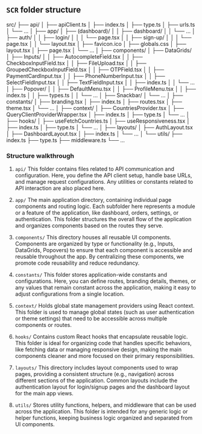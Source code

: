 ## `SCR` folder structure

src/
├── api/
│   ├── apiClient.ts
│   ├── index.ts
│   ├── type.ts
│   ├── urls.ts
│   └── ...
│
├── app/
│   ├── (dashboard)/
│   │   ├── dashboard/
│   │   └── ...
│   ├── auth/
│   │   ├── login/
│   │   │   └── page.tsx
│   │   ├── sign-up/
│   │   │   └── page.tsx
│   │   └── layout.tsx
│   ├── favicon.ico
│   ├── globals.css
│   ├── layout.tsx
│   ├── page.tsx
│   └── ...
│
├── components/
│   ├── DataGrids/
│   ├── Inputs/
│   │   ├── AutocompleteField.tsx
│   │   ├── CheckboxInputField.tsx
│   │   ├── FileUpload.tsx
│   │   ├── GroupedCheckboxInputField.tsx
│   │   ├── OTPField.tsx
│   │   ├── PaymentCardInput.tsx
│   │   ├── PhoneNumberInput.tsx
│   │   ├── SelectFieldInput.tsx
│   │   ├── TextFieldInput.tsx
│   │   ├── index.ts
│   │   └── ...
│   ├── Popover/
│   │   ├── DefaultMenu.tsx
│   │   ├── ProfileMenu.tsx
│   │   ├── index.ts
│   │   ├── types.ts
│   │   └── ...
│   ├── Snackbar/
│   └── ...
│
├── constants/
│   ├── branding.tsx
│   ├── index.ts
│   ├── routes.tsx
│   ├── theme.tsx
│   └── ...
│
├── context/
│   ├── CountriesProvider.tsx
│   ├── QueryClientProviderWrapper.tsx
│   ├── index.ts
│   ├── type.ts
│   └── ...
│
├── hooks/
│   ├── useFetchCountries.ts
│   ├── useResponsiveness.tsx
│   ├── index.ts
│   ├── type.ts
│   └── ...
│
├── layouts/
│   ├── AuthLayout.tsx
│   ├── DashboardLayout.tsx
│   ├── index.ts
│   └── ...
│
└── utils/
    ├── index.ts
    ├── type.ts
    ├── middleware.ts
    └── ...

### Structure walkthrough


1. `api/`
This folder contains files related to API communication and configuration. Here, you define the API client setup, handle base URLs, and manage request configurations. Any utilities or constants related to API interaction are also placed here.

2. `app/`
The main application directory, containing individual page components and routing logic. Each subfolder here represents a module or a feature of the application, like dashboard, orders, settings, or authentication. This folder structures the overall flow of the application and organizes components based on the routes they serve.

3. `components/`
This directory houses all reusable UI components. Components are organized by type or functionality (e.g., Inputs, DataGrids, Popovers) to ensure that each component is accessible and reusable throughout the app. By centralizing these components, we promote code reusability and reduce redundancy.

4. `constants/`
This folder stores application-wide constants and configurations. Here, you can define routes, branding details, themes, or any values that remain constant across the application, making it easy to adjust configurations from a single location.

5. `context/`
Holds global state management providers using React context. This folder is used to manage global states (such as user authentication or theme settings) that need to be accessible across multiple components or routes.

6. `hooks/`
Contains custom React hooks that encapsulate reusable logic. This folder is ideal for organizing code that handles specific behaviors, like fetching data or managing responsive design, making the main components cleaner and more focused on their primary responsibilities.

7. `layouts/`
This directory includes layout components used to wrap pages, providing a consistent structure (e.g., navigation) across different sections of the application. Common layouts include the authentication layout for login/signup pages and the dashboard layout for the main app views.

8. `utils/`
Stores utility functions, helpers, and middleware that can be used across the application. This folder is intended for any generic logic or helper functions, keeping business logic organized and separated from UI components.